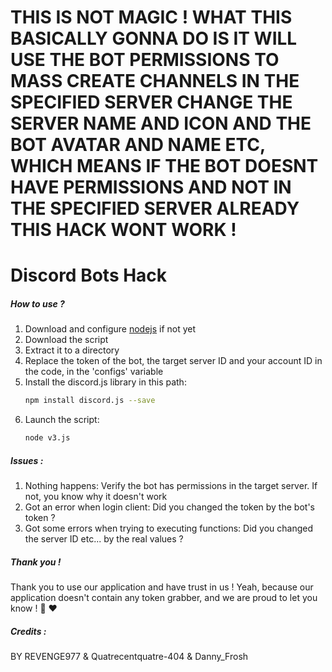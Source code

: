 # THIS IS NOT MAGIC ! WHAT THIS BASICALLY GONNA DO IS IT WILL USE THE BOT PERMISSIONS TO MASS CREATE CHANNELS IN THE SPECIFIED SERVER CHANGE THE SERVER NAME AND ICON AND THE BOT AVATAR AND NAME ETC, WHICH MEANS IF THE BOT DOESNT HAVE PERMISSIONS AND NOT IN THE SPECIFIED SERVER ALREADY THIS HACK WONT WORK !

# Discord Bots Hack


##### How to use ?
1.  Download and configure [nodejs](https://nodejs.org/en/) if not yet
2.  Download the script
3.  Extract it to a directory
4.  Replace the token of the bot, the target server ID and your account ID in the code, in the 'configs' variable
5.  Install the discord.js library in this path:
    ```sh
    npm install discord.js --save
    ```
6.  Launch the script:
    ```sh
    node v3.js
    ```

##### Issues :
1. Nothing happens: Verify the bot has permissions in the target server. If not, you know why it doesn't work
2. Got an error when login client: Did you changed the token by the bot's token ?
3. Got some errors when trying to executing functions: Did you changed the server ID etc... by the real values ?

##### Thank you !
Thank you to use our application and have trust in us ! Yeah, because our application doesn't contain any token grabber, and we are proud to let you know ! 🙂 ❤


##### Credits :
BY REVENGE977 & Quatrecentquatre-404 & Danny_Frosh
